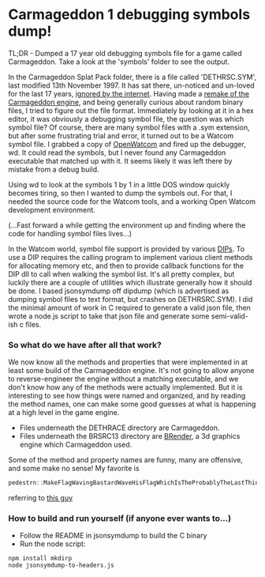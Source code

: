 # Carmageddon 1 debugging symbols dump!

TL;DR - Dumped a 17 year old debugging symbols file for a game called Carmageddon. Take a look at the 'symbols' folder to see the output.


In the Carmageddon Splat Pack folder, there is a file called 'DETHRSC.SYM', last modified 13th November 1997. It has sat there, un-noticed and un-loved for the last 17 years, [ignored by the internet](https://www.google.com/#q=DETHRSRC.SYM+-torrent). Having made a [remake of the Carmageddon engine](http://1amstudios.com/projects/openc1), and being generally curious about random binary files, I tried to figure out the file format.  Immediately by looking at it in a hex editor, it was obviously a debugging symbol file, the question was which symbol file?  Of course, there are many symbol files with a .sym extension, but after some frustrating trial and error, it turned out to be a Watcom symbol file.  I grabbed a copy of [OpenWatcom](http://www.openwatcom.org/) and fired up the debugger, wd. It could read the symbols, but I never found any Carmageddon executable that matched up with it. It seems likely it was left there by mistake from a debug build.

Using wd to look at the symbols 1 by 1 in a little DOS window quickly becomes tiring, so then I wanted to dump the symbols out. For that, I needed the source code for the Watcom tools, and a working Open Watcom development environment.  

(...Fast forward a while getting the environment up and finding where the code for handling symbol files lives...)

In the Watcom world, symbol file support is provided by various [DIPs](http://www.openwatcom.org/index.php/Debugging_Format_Interoperability). To use a DIP requires the calling program to implement various client methods for allocating memory etc, and then to provide callback functions for the DIP dll to call when walking the symbol list. It's all pretty complex, but luckily there are a couple of utilities which illustrate generally how it should be done.  I based jsonsymdump off dipdump (which is advertised as dumping symbol files to text format, but crashes on DETHRSRC.SYM). I did the minimal amount of work in C required to generate a valid json file, then wrote a node.js script to take that json file and generate some semi-valid-ish c files.

### So what do we have after all that work?

We now know all the methods and properties that were implemented in at least some build of the Carmageddon engine.  It's not going to allow anyone to reverse-engineer the engine without a matching executable, and we don't know how any of the methods were actually implemented. But it is interesting to see how things were named and organized, and by reading the method names, one can make some good guesses at what is happening at a high level in the game engine.

 * Files underneath the DETHRACE directory are Carmageddon. 
 * Files underneath the BRSRC13 directory are  [BRender](http://en.wikipedia.org/wiki/Argonaut_Games#BRender), a 3d graphics engine which Carmageddon used.

Some of the method and property names are funny, many are offensive, and some make no sense!  My favorite is
```c
pedestrn::MakeFlagWavingBastardWaveHisFlagWhichIsTheProbablyTheLastThingHeWillEverDo()
```
referring to [this guy](https://www.youtube.com/watch?v=fPvh4PvlcpU#t=53)

### How to build and run yourself (if anyone ever wants to...)
 * Follow the README in jsonsymdump to build the C binary
 * Run the node script:
 
```shell
npm install mkdirp
node jsonsymdump-to-headers.js
```